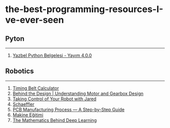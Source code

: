 # the-best-programming-resources-I-ve-ever-seen

## **Pyton**
---------------------
1) [Yazbel Python Belgelesi - Yayım 4.0.0](https://python-istihza.yazbel.com/YazbelPythonProgramlamaDiliBelgeleri.pdf)


## **Robotics**
---------------------
1) [Timing Belt Calculator](https://www.bbman.com/belt-length-calculator/)
2) [Behind the Design | Understanding Motor and Gearbox Design](https://blog.thebluealliance.com/2013/06/24/behind-the-design-understanding-motor-and-gearbox-design/)
3) [Taking Control of Your Robot with Jared](https://www.team254.com/documents/control/)
4) [Schaeffler](https://medias.schaeffler.de)
5) [PCB Manufacturing Process — A Step-by-Step Guide](https://www.pcbcart.com/article/content/PCB-manufacturing-process.html)
6) [Makine Eğitimi](https://www.makinaegitimi.com/)
7) [The Mathematics Behind Deep Learning](https://towardsdatascience.com/the-mathematics-behind-deep-learning-f6c35a0fe077)
